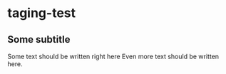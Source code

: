 # taging-test
## Some subtitle
Some text should be written right here
Even more text should be written here.
